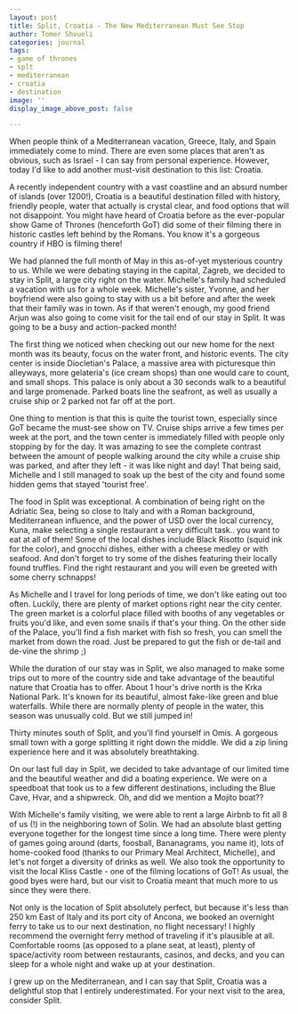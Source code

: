 ```yaml
---
layout: post
title: Split, Croatia - The New Mediterranean Must See Stop
author: Tomer Shvueli
categories: journal
tags:
- game of thrones
- splt
- mediterranean
- croatia
- destination
image: ''
display_image_above_post: false

---
```

When people think of a Mediterranean vacation, Greece, Italy, and Spain immediately come to mind. There are even some places that aren't as obvious, such as Israel - I can say from personal experience. However, today I'd like to add another must-visit destination to this list: Croatia.

A recently independent country with a vast coastline and an absurd number of islands (over 1200!), Croatia is a beautiful destination filled with history, friendly people, water that actually is crystal clear, and food options that will not disappoint. You might have heard of Croatia before as the ever-popular show Game of Thrones (henceforth GoT) did some of their filming there in historic castles left behind by the Romans. You know it's a gorgeous country if HBO is filming there!

We had planned the full month of May in this as-of-yet mysterious country to us. While we were debating staying in the capital, Zagreb, we decided to stay in Split, a large city right on the water. Michelle's family had scheduled a vacation with us for a whole week. Michelle's sister, Yvonne, and her boyfriend were also going to stay with us a bit before and after the week that their family was in town. As if that weren't enough, my good friend Arjun was also going to come visit for the tail end of our stay in Split. It was going to be a busy and action-packed month!

The first thing we noticed when checking out our new home for the next month was its beauty, focus on the water front, and historic events. The city center is inside Diocletian's Palace, a massive area with picturesque thin alleyways, more gelateria's (ice cream shops) than one would care to count, and small shops. This palace is only about a 30 seconds walk to a beautiful and large promenade. Parked boats line the seafront, as well as usually a cruise ship or 2 parked not far off at the port.

One thing to mention is that this is quite the tourist town, especially since GoT became the must-see show on TV. Cruise ships arrive a few times per week at the port, and the town center is immediately filled with people only stopping by for the day. It was amazing to see the complete contrast between the amount of people walking around the city while a cruise ship was parked, and after they left - it was like night and day! That being said, Michelle and I still managed to soak up the best of the city and found some hidden gems that stayed 'tourist free'.

The food in Split was exceptional. A combination of being right on the Adriatic Sea, being so close to Italy and with a Roman background, Mediterranean influence, and the power of USD over the local currency, Kuna, make selecting a single restaurant a very difficult task.. you want to eat at all of them! Some of the local dishes include Black Risotto (squid ink for the color), and gnocchi dishes, either with a cheese medley or with seafood. And don't forget to try some of the dishes featuring their locally found truffles. Find the right restaurant and you will even be greeted with some cherry schnapps!

As Michelle and I travel for long periods of time, we don't like eating out too often. Luckily, there are plenty of market options right near the city center. The green market is a colorful place filled with booths of any vegetables or fruits you'd like, and even some snails if that's your thing. On the other side of the Palace, you'll find a fish market with fish so fresh, you can smell the market from down the road. Just be prepared to gut the fish or de-tail and de-vine the shrimp ;)

While the duration of our stay was in Split, we also managed to make some trips out to more of the country side and take advantage of the beautiful nature that Croatia has to offer. About 1 hour's drive north is the Krka National Park. It's known for its beautiful, almost fake-like green and blue waterfalls. While there are normally plenty of people in the water, this season was unusually cold. But we still jumped in!

Thirty minutes south of Split, and you'll find yourself in Omis. A gorgeous small town with a gorge splitting it right down the middle. We did a zip lining experience here and it was absolutely breathtaking.

On our last full day in Split, we decided to take advantage of our limited time and the beautiful weather and did a boating experience. We were on a speedboat that took us to a few different destinations, including the Blue Cave, Hvar, and a shipwreck. Oh, and did we mention a Mojito boat??

With Michelle's family visiting, we were able to rent a large Airbnb to fit all 8 of us (!) in the neighboring town of Solin. We had an absolute blast getting everyone together for the longest time since a long time. There were plenty of games going around (darts, foosball, Bananagrams, you name it), lots of home-cooked food (thanks to our Primary Meal Architect, Michelle), and let's not forget a diversity of drinks as well. We also took the opportunity to visit the local Kliss Castle - one of the filming locations of GoT! As usual, the good byes were hard, but our visit to Croatia meant that much more to us since they were there.

Not only is the location of Split absolutely perfect, but because it's less than 250 km East of Italy and its port city of Ancona, we booked an overnight ferry to take us to our next destination, no flight necessary! I highly recommend the overnight ferry method of traveling if it's plausible at all. Comfortable rooms (as opposed to a plane seat, at least), plenty of space/activity room between restaurants, casinos, and decks, and you can sleep for a whole night and wake up at your destination.

I grew up on the Mediterranean, and I can say that Split, Croatia was a delightful stop that I entirely underestimated. For your next visit to the area, consider Split.
